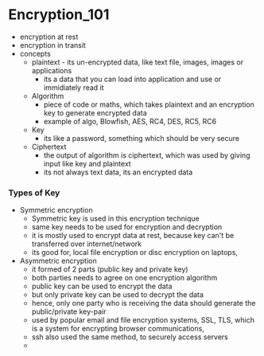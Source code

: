 # Encryption_101

- encryption at rest 
- encryption in transit
- concepts
  - plaintext - its un-encrypted data, like text file, images, images or applications
    - its a data that you can load into application and use or immidiately read it
  - Algorithm 
    - piece of code or maths, which takes plaintext and an encryption key to generate encrypted data
    - example of algo, Blowfish, AES, RC4, DES, RC5, RC6
  - Key
    - its like a password, something which should be very secure 
  - Ciphertext
    - the output of algorithm is ciphertext, which was used by giving input like key and plaintext
    - its not always text data, its an encrypted data

### Types of Key

- Symmetric encryption
  - Symmetric key is used in this encryption technique
  - same key needs to be used for encryption and decryption
  - it is mostly used to encrypt data at rest, because key can't be transferred over internet/network
  - its good for, local file encryption or disc encryption on laptops, 
- Asymmetric encryption
  - it formed of 2 parts (public key and private key)
  - both parties needs to agree on one encryption algorithm
  - public key can be used to encrypt the data
  - but only private key can be used to decrypt the data
  - hence, only one party who is receiving the data should generate the public/private key-pair
  - used by popular email and file encryption systems, SSL, TLS, which is a system for encrypting browser communications,
  - ssh also used the same method, to securely access servers
  - 
